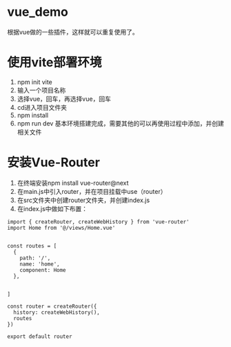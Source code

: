 # vue_demo
根据vue做的一些插件，这样就可以重复使用了。

# 使用vite部署环境 
1. npm init vite 
2. 输入一个项目名称
3. 选择vue，回车，再选择vue，回车
4. cd进入项目文件夹
5. npm install
6. npm run dev
基本环境搭建完成，需要其他的可以再使用过程中添加，并创建相关文件

# 安装Vue-Router
1. 在终端安装npm install vue-router@next
2. 在main.js中引入router，并在项目挂载中use（router）
3. 在src文件夹中创建router文件夹，并创建index.js
4. 在index.js中做如下布置：
```
import { createRouter, createWebHistory } from 'vue-router'
import Home from '@/views/Home.vue'


const routes = [
  {
    path: '/',
    name: 'home',
    component: Home
  },
  
   
]

const router = createRouter({
  history: createWebHistory(),
  routes
})

export default router
```

